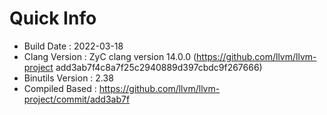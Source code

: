 # Quick Info
* Build Date : 2022-03-18
* Clang Version : ZyC clang version 14.0.0 (https://github.com/llvm/llvm-project add3ab7f4c8a7f25c2940889d397cbdc9f267666)
* Binutils Version : 2.38
* Compiled Based : https://github.com/llvm/llvm-project/commit/add3ab7f

